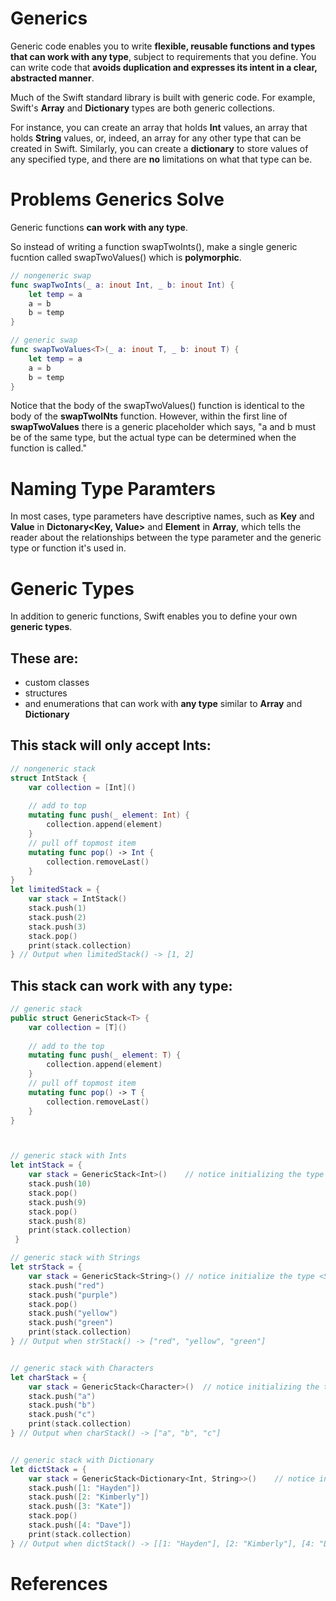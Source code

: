 # Generics 

Generic code enables you to write **flexible, reusable functions and types that can work with any type**, subject to requirements that you define. You can write code that **avoids duplication and expresses its intent in a clear, abstracted manner**. 

Much of the Swift standard library is built with generic code. For example, Swift's **Array** and **Dictionary** types are both generic collections. 

For instance, you can create an array that holds **Int** values, an array that holds **String** values, or, indeed, an array for any other type that can be created in Swift. Similarly, you can create a **dictionary** to store values of any specified type, and there are **no** limitations on what that type can be. 

# Problems Generics Solve
Generic functions **can work with any type**. 

So instead of writing a function swapTwoInts(), make a single generic fucntion called swapTwoValues() which is **polymorphic**. 

``` swift 
// nongeneric swap
func swapTwoInts(_ a: inout Int, _ b: inout Int) {
    let temp = a
    a = b
    b = temp
}

// generic swap
func swapTwoValues<T>(_ a: inout T, _ b: inout T) {
    let temp = a
    a = b
    b = temp
}
```  

Notice that the body of the swapTwoValues() function is identical to the body of the **swapTwoINts** function. However, within the first line of **swapTwoValues** there is a generic placeholder **<T>** which says, "a and b must be of the same type, but the actual type can be determined when the function is called." 

# Naming Type Paramters 
In most cases, type parameters have descriptive names, such as **Key** and **Value** in **Dictonary<Key, Value>** and **Element** in **Array<Element>**, which tells the reader about the relationships between the type parameter and the generic type or function it's used in. 

# Generic Types 
In addition to generic functions, Swift enables you to define your own **generic types**. 

## These are: 
- custom classes 
- structures 
- and enumerations that can work with **any type** similar to **Array** and **Dictionary** 

## This stack will only accept Ints: 
``` Swift
// nongeneric stack
struct IntStack {
    var collection = [Int]()
    
    // add to top
    mutating func push(_ element: Int) {
        collection.append(element)
    }
    // pull off topmost item
    mutating func pop() -> Int {
        collection.removeLast()
    }
}
let limitedStack = {
    var stack = IntStack()
    stack.push(1)
    stack.push(2)
    stack.push(3)
    stack.pop()
    print(stack.collection)
} // Output when limitedStack() -> [1, 2] 
``` 

## This stack can work with any type: 
``` Swift 
// generic stack
public struct GenericStack<T> {
    var collection = [T]()
    
    // add to the top
    mutating func push(_ element: T) {
        collection.append(element)
    }
    // pull off topmost item
    mutating func pop() -> T {
        collection.removeLast()
    }
}



// generic stack with Ints
let intStack = {
    var stack = GenericStack<Int>()    // notice initializing the type <Int>
    stack.push(10)
    stack.pop()
    stack.push(9)
    stack.pop()
    stack.push(8)
    print(stack.collection)
 } 

// generic stack with Strings
let strStack = {
    var stack = GenericStack<String>() // notice initialize the type <String>
    stack.push("red")
    stack.push("purple")
    stack.pop()
    stack.push("yellow")
    stack.push("green")
    print(stack.collection)
} // Output when strStack() -> ["red", "yellow", "green"]


// generic stack with Characters
let charStack = {
    var stack = GenericStack<Character>()  // notice initializing the type <Character>
    stack.push("a")
    stack.push("b")
    stack.push("c")
    print(stack.collection)
} // Output when charStack() -> ["a", "b", "c"]


// generic stack with Dictionary
let dictStack = {
    var stack = GenericStack<Dictionary<Int, String>>()    // notice initializing the type <Dictonary<Int, String>>
    stack.push([1: "Hayden"])
    stack.push([2: "Kimberly"])
    stack.push([3: "Kate"])
    stack.pop()
    stack.push([4: "Dave"])
    print(stack.collection)
} // Output when dictStack() -> [[1: "Hayden"], [2: "Kimberly"], [4: "Dave"]]
``` 
    
# References 
    
